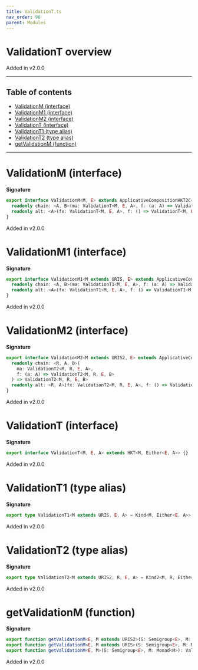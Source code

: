 ```yaml
---
title: ValidationT.ts
nav_order: 96
parent: Modules
---
```


# ValidationT overview

Added in v2.0.0

---

<h2 class="text-delta">Table of contents</h2>

- [ValidationM (interface)](#validationm-interface)
- [ValidationM1 (interface)](#validationm1-interface)
- [ValidationM2 (interface)](#validationm2-interface)
- [ValidationT (interface)](#validationt-interface)
- [ValidationT1 (type alias)](#validationt1-type-alias)
- [ValidationT2 (type alias)](#validationt2-type-alias)
- [getValidationM (function)](#getvalidationm-function)

---

# ValidationM (interface)

**Signature**

```ts
export interface ValidationM<M, E> extends ApplicativeCompositionHKT2C<M, URI, E> {
  readonly chain: <A, B>(ma: ValidationT<M, E, A>, f: (a: A) => ValidationT<M, E, B>) => ValidationT<M, E, B>
  readonly alt: <A>(fx: ValidationT<M, E, A>, f: () => ValidationT<M, E, A>) => ValidationT<M, E, A>
}
```

Added in v2.0.0

# ValidationM1 (interface)

**Signature**

```ts
export interface ValidationM1<M extends URIS, E> extends ApplicativeComposition12C<M, URI, E> {
  readonly chain: <A, B>(ma: ValidationT1<M, E, A>, f: (a: A) => ValidationT1<M, E, B>) => ValidationT1<M, E, B>
  readonly alt: <A>(fx: ValidationT1<M, E, A>, f: () => ValidationT1<M, E, A>) => ValidationT1<M, E, A>
}
```

Added in v2.0.0

# ValidationM2 (interface)

**Signature**

```ts
export interface ValidationM2<M extends URIS2, E> extends ApplicativeComposition22C<M, URI, E> {
  readonly chain: <R, A, B>(
    ma: ValidationT2<M, R, E, A>,
    f: (a: A) => ValidationT2<M, R, E, B>
  ) => ValidationT2<M, R, E, B>
  readonly alt: <R, A>(fx: ValidationT2<M, R, E, A>, f: () => ValidationT2<M, R, E, A>) => ValidationT2<M, R, E, A>
}
```

Added in v2.0.0

# ValidationT (interface)

**Signature**

```ts
export interface ValidationT<M, E, A> extends HKT<M, Either<E, A>> {}
```

Added in v2.0.0

# ValidationT1 (type alias)

**Signature**

```ts
export type ValidationT1<M extends URIS, E, A> = Kind<M, Either<E, A>>
```

Added in v2.0.0

# ValidationT2 (type alias)

**Signature**

```ts
export type ValidationT2<M extends URIS2, R, E, A> = Kind2<M, R, Either<E, A>>
```

Added in v2.0.0

# getValidationM (function)

**Signature**

```ts
export function getValidationM<E, M extends URIS2>(S: Semigroup<E>, M: Monad2<M>): ValidationM2<M, E>
export function getValidationM<E, M extends URIS>(S: Semigroup<E>, M: Monad1<M>): ValidationM1<M, E>
export function getValidationM<E, M>(S: Semigroup<E>, M: Monad<M>): ValidationM<M, E> { ... }
```

Added in v2.0.0
